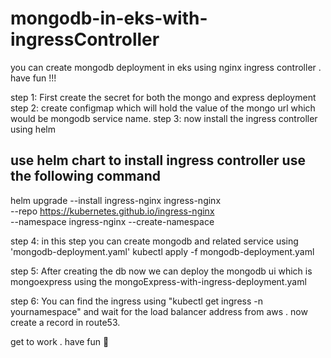 # mongodb-in-eks-with-ingressController
you can create mongodb deployment in eks using nginx ingress controller . have fun !!!

step 1: First create the secret for both the mongo and express deployment 
step 2: create configmap which will hold the value of the mongo url which would be mongodb service name.
step 3: now install the ingress controller using helm  

use helm chart to install ingress controller use the following command  
----------------------------------------------------------------------
helm upgrade --install ingress-nginx ingress-nginx \
  --repo https://kubernetes.github.io/ingress-nginx \
  --namespace ingress-nginx --create-namespace

step 4: in this step you can create mongodb and related service using 'mongodb-deployment.yaml' 
 kubectl apply -f mongodb-deployment.yaml

step 5: After creating the db now we can deploy the mongodb ui which is mongoexpress using the mongoExpress-with-ingress-deployment.yaml 

step 6: You can find the ingress using "kubectl get ingress -n yournamespace" and wait for the load balancer address from aws . now create a record in route53. 


get to work . have fun 🥳 
